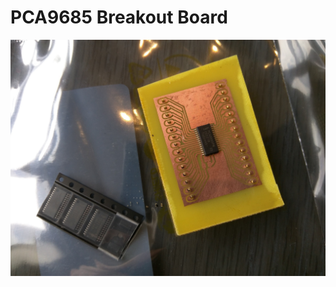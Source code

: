 PCA9685 Breakout Board
======================

![before soldering](/picture.jpg?raw=true "PCA9685 Breakout Board before soldering")
